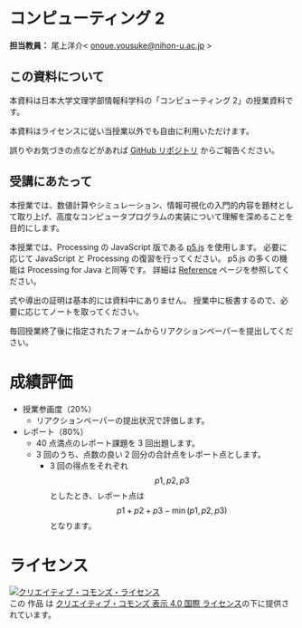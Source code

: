 # コンピューティング 2

**担当教員：** 尾上洋介< onoue.yousuke@nihon-u.ac.jp >

## この資料について

本資料は日本大学文理学部情報科学科の「コンピューティング 2」の授業資料です。

本資料はライセンスに従い当授業以外でも自由に利用いただけます。

誤りやお気づきの点などがあれば [GitHub リポジトリ](https://github.com/likr-lecture/computing2/issues) からご報告ください。

## 受講にあたって

本授業では、数値計算やシミュレーション、情報可視化の入門的内容を題材として取り上げ、高度なコンピュータプログラムの実装について理解を深めることを目的にします。

本授業では、Processing の JavaScript 版である [p5.js](https://p5js.org/) を使用します。
必要に応じて JavaScript と Processing の復習を行ってください。
p5.js の多くの機能は Processing for Java と同等です。
詳細は [Reference](https://p5js.org/reference/) ページを参照してください。

式や導出の証明は基本的には資料中にありません。
授業中に板書するので、必要に応じてノートを取ってください。

毎回授業終了後に指定されたフォームからリアクションペーパーを提出してください。

# 成績評価

- 授業参画度（20%）
  - リアクションペーパーの提出状況で評価します。
- レポート（80%）
  - 40 点満点のレポート課題を 3 回出題します。
  - 3 回のうち、点数の良い 2 回分の合計点をレポート点とします。
    - 3 回の得点をそれぞれ $$p1, p2, p3$$ としたとき、レポート点は $$p1 + p2 + p3 - \min(p1, p2, p3)$$ となります。

# ライセンス

<a rel="license" href="http://creativecommons.org/licenses/by/4.0/"><img alt="クリエイティブ・コモンズ・ライセンス" style="border-width:0" src="https://i.creativecommons.org/l/by/4.0/88x31.png" /></a><br />この 作品 は <a rel="license" href="http://creativecommons.org/licenses/by/4.0/">クリエイティブ・コモンズ 表示 4.0 国際 ライセンス</a>の下に提供されています。

